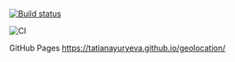[![Build status](https://ci.appveyor.com/api/projects/status/o36eg6g082ljsok3?svg=true)](https://ci.appveyor.com/project/TatianaYuryeva/geolocation)

![CI](https://github.com/TatianaYuryeva/geolocation/actions/workflows/web.yml/badge.svg)

GitHub Pages https://tatianayuryeva.github.io/geolocation/